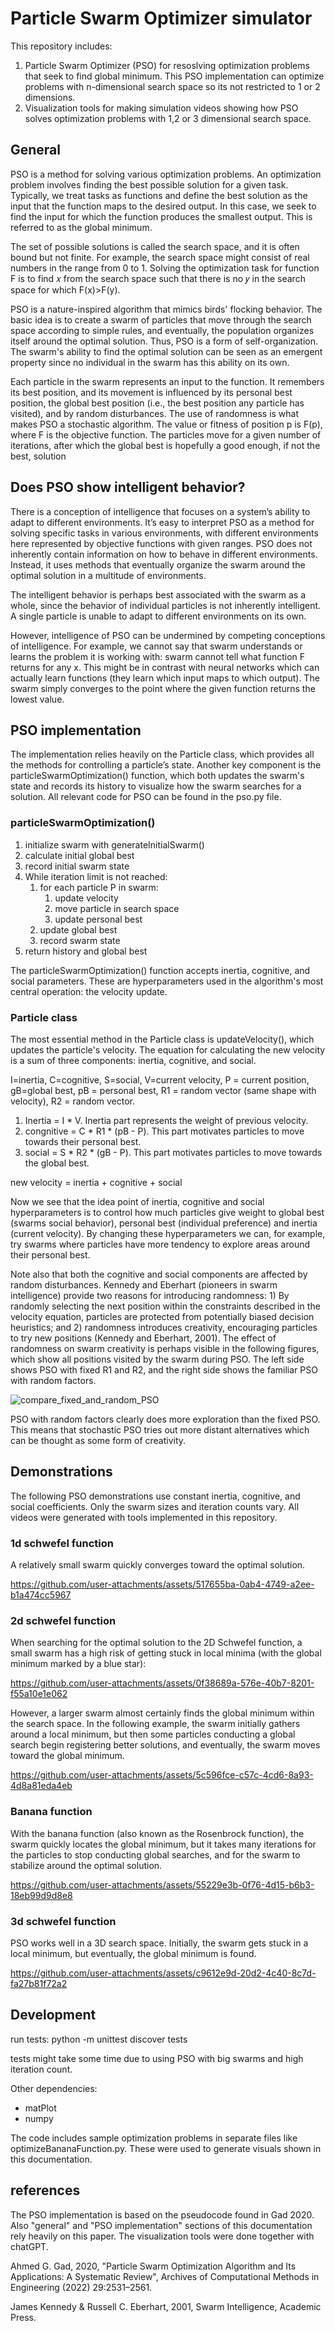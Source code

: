 ﻿# Particle Swarm Optimizer simulator

This repository includes:

1. Particle Swarm Optimizer (PSO) for resoslving optimization problems that seek to find global minimum. This PSO implementation can optimize problems with n-dimensional search space so its not restricted to 1 or 2 dimensions.
2. Visualization tools for making simulation videos showing how PSO solves optimization problems with 1,2 or 3 dimensional search space.

## General

PSO is a method for solving various optimization problems. An optimization problem involves finding the best possible solution for a given task. Typically, we treat tasks as functions and define the best solution as the input that the function maps to the desired output. In this case, we seek to find the input for which the function produces the smallest output. This is referred to as the global minimum.

The set of possible solutions is called the search space, and it is often bound but not finite. For example, the search space might consist of real numbers in the range from 0 to 1. Solving the optimization task for function F is to find 𝑥 from the search space such that there is no 𝑦 in the search space for which F(x)>F(y).

PSO is a nature-inspired algorithm that mimics birds' flocking behavior. The basic idea is to create a swarm of particles that move through the search space according to simple rules, and eventually, the population organizes itself around the optimal solution. Thus, PSO is a form of self-organization. The swarm's ability to find the optimal solution can be seen as an emergent property since no individual in the swarm has this ability on its own.

Each particle in the swarm represents an input to the function. It remembers its best position, and its movement is influenced by its personal best position, the global best position (i.e., the best position any particle has visited), and by random disturbances. The use of randomness is what makes PSO a stochastic algorithm. The value or fitness of position p is F(p), where F is the objective function. The particles move for a given number of iterations, after which the global best is hopefully a good enough, if not the best, solution

## Does PSO show intelligent behavior?

There is a conception of intelligence that focuses on a system’s ability to adapt to different environments. It’s easy to interpret PSO as a method for solving specific tasks in various environments, with different environments here represented by objective functions with given ranges. PSO does not inherently contain information on how to behave in different environments. Instead, it uses methods that eventually organize the swarm around the optimal solution in a multitude of environments.

The intelligent behavior is perhaps best associated with the swarm as a whole, since the behavior of individual particles is not inherently intelligent. A single particle is unable to adapt to different environments on its own.

However, intelligence of PSO can be undermined by competing conceptions of intelligence. For example, we cannot say that swarm understands or learns the problem it is working with: swarm cannot tell what function F returns for any x. This might be in contrast with neural networks which can actually learn functions (they learn which input maps to which output). The swarm simply converges to the point where the given function returns the lowest value.

## PSO implementation

The implementation relies heavily on the Particle class, which provides all the methods for controlling a particle’s state. Another key component is the particleSwarmOptimization() function, which both updates the swarm's state and records its history to visualize how the swarm searches for a solution. All relevant code for PSO can be found in the pso.py file.

### particleSwarmOptimization()

1. initialize swarm with generateInitialSwarm()
2. calculate initial global best
3. record initial swarm state
4. While iteration limit is not reached:
   1. for each particle P in swarm:
      1. update velocity
      2. move particle in search space
      3. update personal best
   2. update global best
   3. record swarm state
5. return history and global best

The particleSwarmOptimization() function accepts inertia, cognitive, and social parameters. These are hyperparameters used in the algorithm's most central operation: the velocity update.

### Particle class

The most essential method in the Particle class is updateVelocity(), which updates the particle's velocity. The equation for calculating the new velocity is a sum of three components: inertia, cognitive, and social.

I=inertia, C=cognitive, S=social, V=current velocity, P = current position, gB=global best, pB = personal best, R1 = random vector (same shape with velocity), R2 = random vector.

1. Inertia = I \* V. Inertia part represents the weight of previous velocity.
2. congnitive = C \* R1 \* (pB - P). This part motivates particles to move towards their personal best.
3. social = S \* R2 \* (gB - P). This part motivates particles to move towards the global best.

new velocity = inertia + cognitive + social

Now we see that the idea point of inertia, cognitive and social hyperparameters is to control how much particles give weight to global best (swarms social behavior), personal best (individual preference) and inertia (current velocity). By changing these hyperparameters we can, for example, try swarms where particles have more tendency to explore areas around their personal best.

Note also that both the cognitive and social components are affected by random disturbances. Kennedy and Eberhart (pioneers in swarm intelligence) provide two reasons for introducing randomness: 1) By randomly selecting the next position within the constraints described in the velocity equation, particles are protected from potentially biased decision heuristics; and 2) randomness introduces creativity, encouraging particles to try new positions (Kennedy and Eberhart, 2001). The effect of randomness on swarm creativity is perhaps visible in the following figures, which show all positions visited by the swarm during PSO. The left side shows PSO with fixed R1 and R2, and the right side shows the familiar PSO with random factors. 

![compare_fixed_and_random_PSO](https://github.com/user-attachments/assets/a95f0816-66ee-42fe-b426-df821e199325)

PSO with random factors clearly does more exploration than the fixed PSO. This means that stochastic PSO tries out more distant alternatives which can be thought as some form of creativity.

## Demonstrations

The following PSO demonstrations use constant inertia, cognitive, and social coefficients. Only the swarm sizes and iteration counts vary. All videos were generated with tools implemented in this repository.

### 1d schwefel function

A relatively small swarm quickly converges toward the optimal solution.

https://github.com/user-attachments/assets/517655ba-0ab4-4749-a2ee-b1a474cc5967

### 2d schwefel function

When searching for the optimal solution to the 2D Schwefel function, a small swarm has a high risk of getting stuck in local minima (with the global minimum marked by a blue star):

https://github.com/user-attachments/assets/0f38689a-576e-40b7-8201-f55a10e1e062

However, a larger swarm almost certainly finds the global minimum within the search space. In the following example, the swarm initially gathers around a local minimum, but then some particles conducting a global search begin registering better solutions, and eventually, the swarm moves toward the global minimum.

https://github.com/user-attachments/assets/5c596fce-c57c-4cd6-8a93-4d8a81eda4eb

### Banana function

With the banana function (also known as the Rosenbrock function), the swarm quickly locates the global minimum, but it takes many iterations for the particles to stop conducting global searches, and for the swarm to stabilize around the optimal solution.

https://github.com/user-attachments/assets/55229e3b-0f76-4d15-b6b3-18eb99d9d8e8

### 3d schwefel function

PSO works well in a 3D search space. Initially, the swarm gets stuck in a local minimum, but eventually, the global minimum is found.

https://github.com/user-attachments/assets/c9612e9d-20d2-4c40-8c7d-fa27b81f72a2

## Development

run tests: python -m unittest discover tests

tests might take some time due to using PSO with big swarms and high iteration count.

Other dependencies:

- matPlot
- numpy

The code includes sample optimization problems in separate files like optimizeBananaFunction.py. These were used to generate visuals shown in this documentation.

## references

The PSO implementation is based on the pseudocode found in Gad 2020. Also "general" and "PSO implementation" sections of this documentation rely heavily on this paper. The visualization tools were done together with chatGPT.

Ahmed G. Gad, 2020, "Particle Swarm Optimization Algorithm and Its Applications:
A Systematic Review", Archives of Computational Methods in Engineering (2022) 29:2531–2561.

James Kennedy & Russell C. Eberhart, 2001, Swarm Intelligence, Academic Press.
